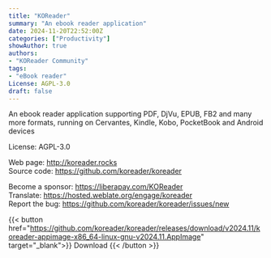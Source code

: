 ```yaml
---
title: "KOReader"
summary: "An ebook reader application"
date: 2024-11-20T22:52:00Z
categories: ["Productivity"]
showAuthor: true
authors:
- "KOReader Community"
tags:
- "eBook reader"
License: AGPL-3.0
draft: false
---
```


An ebook reader application supporting PDF, DjVu, EPUB, FB2 and many more formats, running on Cervantes, Kindle, Kobo, PocketBook and Android devices

License: AGPL-3.0

Web page: <http://koreader.rocks>  
Source code: <https://github.com/koreader/koreader>

Become a sponsor: <https://liberapay.com/KOReader>  
Translate: <https://hosted.weblate.org/engage/koreader>  
Report the bug: <https://github.com/koreader/koreader/issues/new>  

{{< button href="https://github.com/koreader/koreader/releases/download/v2024.11/koreader-appimage-x86_64-linux-gnu-v2024.11.AppImage" target="_blank">}}
Download
{{< /button >}}